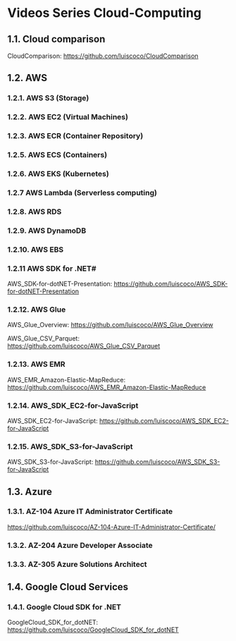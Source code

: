 # Videos Series Cloud-Computing

## 1.1. Cloud comparison

CloudComparison: https://github.com/luiscoco/CloudComparison



## 1.2. AWS


### 1.2.1. AWS S3 (Storage)


### 1.2.2. AWS EC2 (Virtual Machines)


### 1.2.3. AWS ECR (Container Repository)


### 1.2.5. AWS ECS (Containers)


### 1.2.6. AWS EKS (Kubernetes)



### 1.2.7 AWS Lambda (Serverless computing)



### 1.2.8. AWS RDS



### 1.2.9. AWS DynamoDB



### 1.2.10. AWS EBS





### 1.2.11 AWS SDK for .NET#

AWS_SDK-for-dotNET-Presentation: https://github.com/luiscoco/AWS_SDK-for-dotNET-Presentation

### 1.2.12. AWS Glue

AWS_Glue_Overview: https://github.com/luiscoco/AWS_Glue_Overview

AWS_Glue_CSV_Parquet: https://github.com/luiscoco/AWS_Glue_CSV_Parquet

### 1.2.13. AWS EMR

AWS_EMR_Amazon-Elastic-MapReduce: https://github.com/luiscoco/AWS_EMR_Amazon-Elastic-MapReduce

### 1.2.14. AWS_SDK_EC2-for-JavaScript

AWS_SDK_EC2-for-JavaScript: https://github.com/luiscoco/AWS_SDK_EC2-for-JavaScript 

### 1.2.15. AWS_SDK_S3-for-JavaScript

AWS_SDK_S3-for-JavaScript: https://github.com/luiscoco/AWS_SDK_S3-for-JavaScript

## 1.3. Azure

### 1.3.1. AZ-104 Azure IT Administrator Certificate

https://github.com/luiscoco/AZ-104-Azure-IT-Administrator-Certificate/

### 1.3.2. AZ-204 Azure Developer Associate



### 1.3.3. AZ-305 Azure Solutions Architect



## 1.4. Google Cloud Services

### 1.4.1. Google Cloud SDK for .NET

GoogleCloud_SDK_for_dotNET: https://github.com/luiscoco/GoogleCloud_SDK_for_dotNET


